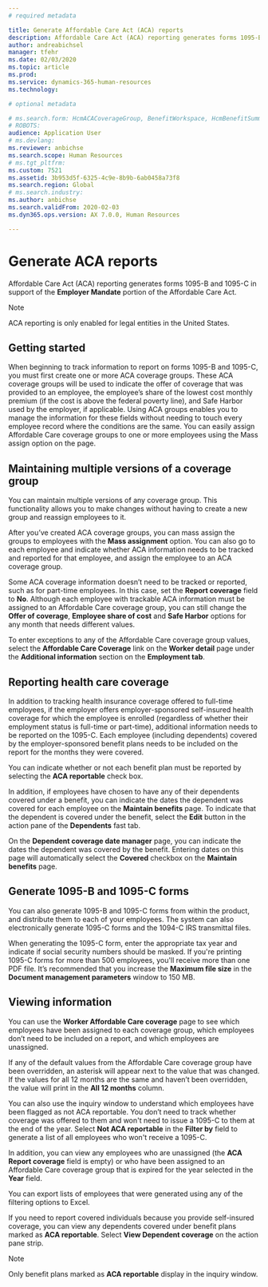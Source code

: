 ```yaml
---
# required metadata

title: Generate Affordable Care Act (ACA) reports
description: Affordable Care Act (ACA) reporting generates forms 1095-B and 1095-C in support of the **Employer Mandate** portion of the Affordable Care Act.
author: andreabichsel
manager: tfehr
ms.date: 02/03/2020
ms.topic: article
ms.prod: 
ms.service: dynamics-365-human-resources
ms.technology: 

# optional metadata

# ms.search.form: HcmACACoverageGroup, BenefitWorkspace, HcmBenefitSummaryPart
# ROBOTS: 
audience: Application User
# ms.devlang: 
ms.reviewer: anbichse
ms.search.scope: Human Resources
# ms.tgt_pltfrm: 
ms.custom: 7521
ms.assetid: 3b953d5f-6325-4c9e-8b9b-6ab0458a73f8
ms.search.region: Global
# ms.search.industry: 
ms.author: anbichse
ms.search.validFrom: 2020-02-03
ms.dyn365.ops.version: AX 7.0.0, Human Resources

---
```


# Generate ACA reports

Affordable Care Act (ACA) reporting generates forms 1095-B and 1095-C in support of the **Employer Mandate** portion of the Affordable Care Act.

> [!NOTE]
> ACA reporting is only enabled for legal entities in the United States.

## Getting started

When beginning to track information to report on forms 1095-B and 1095-C, you must first create one or more ACA coverage groups. These ACA coverage groups will be used to indicate the offer of coverage that was provided to an employee, the employee’s share of the lowest cost monthly premium (if the cost is above the federal poverty line), and Safe Harbor used by the employer, if applicable. Using ACA groups enables you to manage the information for these fields without needing to touch every employee record where the conditions are the same. You can easily assign Affordable Care coverage groups to one or more employees using the Mass assign option on the page.

## Maintaining multiple versions of a coverage group

You can maintain multiple versions of any coverage group. This functionality allows you to make changes without having to create a new group and reassign employees to it. 

After you’ve created ACA coverage groups, you can mass assign the groups to employees with the **Mass assignment** option. You can also go to each employee and indicate whether ACA information needs to be tracked and reported for that employee, and assign the employee to an ACA coverage group.

Some ACA coverage information doesn’t need to be tracked or reported, such as for part-time employees. In this case, set the **Report coverage** field to **No**. Although each employee with trackable ACA information must be assigned to an Affordable Care coverage group, you can still change the **Offer of coverage**, **Employee share of cost** and **Safe Harbor** options for any month that needs different values.

To enter exceptions to any of the Affordable Care coverage group values, select the **Affordable Care Coverage** link on the **Worker detail** page under the **Additional information** section on the **Employment tab**.

## Reporting health care coverage

In addition to tracking health insurance coverage offered to full-time employees, if the employer offers employer-sponsored self-insured health coverage for which the employee is enrolled (regardless of whether their employment status is full-time or part-time), additional information needs to be reported on the 1095-C. Each employee (including dependents) covered by the employer-sponsored benefit plans needs to be included on the report for the months they were covered. 

You can indicate whether or not each benefit plan must be reported by selecting the **ACA reportable** check box.

In addition, if employees have chosen to have any of their dependents covered under a benefit, you can indicate the dates the dependent was covered for each employee on the **Maintain benefits** page. To indicate that the dependent is covered under the benefit, select the **Edit** button in the action pane of the **Dependents** fast tab.

On the **Dependent coverage date manager** page, you can indicate the dates the dependent was covered by the benefit. Entering dates on this page will automatically select the **Covered** checkbox on the **Maintain benefits** page.

## Generate 1095-B and 1095-C forms

You can also generate 1095-B and 1095-C forms from within the product, and distribute them to each of your employees. The system can also electronically generate 1095-C forms and the 1094-C IRS transmittal files.  

When generating the 1095-C form, enter the appropriate tax year and indicate if social security numbers should be masked. If you're printing 1095-C forms for more than 500 employees, you'll receive more than one PDF file. It’s recommended that you increase the **Maximum file size** in the **Document management parameters** window to 150 MB.

## Viewing information

You can use the **Worker Affordable Care coverage** page to see which employees have been assigned to each coverage group, which employees don’t need to be included on a report, and which employees are unassigned.

If any of the default values from the Affordable Care coverage group have been overridden, an asterisk will appear next to the value that was changed. If the values for all 12 months are the same and haven’t been overridden, the value will print in the **All 12 months** column.

You can also use the inquiry window to understand which employees have been flagged as not ACA reportable. You don’t need to track whether coverage was offered to them and won't need to issue a 1095-C to them at the end of the year. Select **Not ACA reportable** in the **Filter by** field to generate a list of all employees who won't receive a 1095-C.

In addition, you can view any employees who are unassigned (the **ACA Report coverage** field is empty) or who have been assigned to an Affordable Care coverage group that is expired for the year selected in the **Year** field.

You can export lists of employees that were generated using any of the filtering options to Excel.

If you need to report covered individuals because you provide self-insured coverage, you can view any dependents covered under benefit plans marked as **ACA reportable**. Select **View Dependent coverage** on the action pane strip.

> [!NOTE]
> Only benefit plans marked as **ACA reportable** display in the inquiry window.
